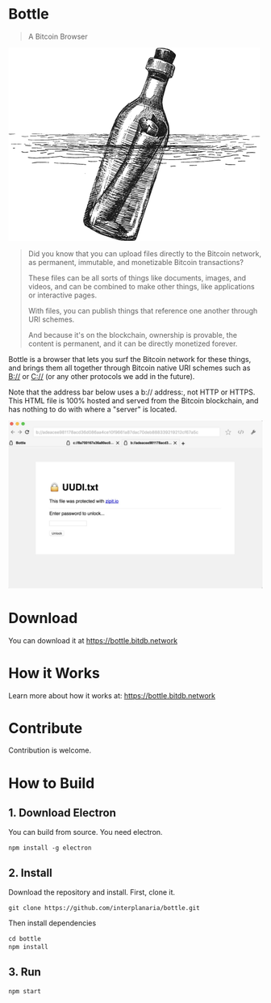 # Bottle

> A Bitcoin Browser

![bottle](./bottle2.png)

> Did you know that you can upload files directly to the Bitcoin network, as permanent, immutable, and monetizable Bitcoin transactions?
> 
> These files can be all sorts of things like documents, images, and videos, and can be combined to make other things, like applications or interactive pages.
> 
> With files, you can publish things that reference one another through URI schemes.
> 
> And because it's on the blockchain, ownership is provable, the content is permanent, and it can be directly monetized forever.

Bottle is a browser that lets you surf the Bitcoin network for these things, and brings them all together through Bitcoin native URI schemes such as [B://](https://b.bitdb.network) or [C://](https://c.bitdb.network) (or any other protocols we add in the future).

Note that the address bar below uses a b:// address:, not HTTP or HTTPS. This HTML file is 100% hosted and served from the Bitcoin blockchain, and has nothing to do with where a "server" is located.

![bottle_html](./bottle_html.jpg)

# Download

You can download it at https://bottle.bitdb.network

# How it Works

Learn more about how it works at: https://bottle.bitdb.network

# Contribute

Contribution is welcome.

# How to Build

## 1. Download Electron

You can build from source. You need electron.

```
npm install -g electron
```

## 2. Install

Download the repository and install. First, clone it.

```
git clone https://github.com/interplanaria/bottle.git
```

Then install dependencies

```
cd bottle
npm install
```

## 3. Run

```
npm start
```
